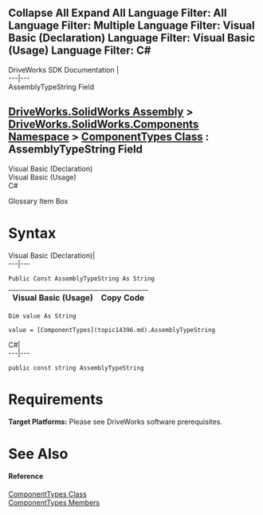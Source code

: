 Collapse All Expand All Language Filter: All  Language Filter: Multiple  Language Filter: Visual Basic (Declaration) Language Filter: Visual Basic (Usage) Language Filter: C#  
---  
DriveWorks SDK Documentation  |   
---|---  
AssemblyTypeString Field   
  
[DriveWorks.SolidWorks Assembly](topic13342.md) > [DriveWorks.SolidWorks.Components Namespace](topic13925.md) > [ComponentTypes Class](topic14396.md) : AssemblyTypeString Field  
---  
  
Visual Basic (Declaration)    
Visual Basic (Usage)    
C# 

Glossary Item Box

# Syntax

Visual Basic (Declaration)|   
---|---  
      
    
    Public Const AssemblyTypeString As String  
  
Visual Basic (Usage)| Copy Code  
---|---  
      
    
    Dim value As String
     
    value = [ComponentTypes](topic14396.md).AssemblyTypeString  
  
C#|   
---|---  
      
    
    public const string AssemblyTypeString  
  
# Requirements

**Target Platforms:** Please see DriveWorks software prerequisites.

# See Also

#### Reference

[ComponentTypes Class](topic14396.md)   
[ComponentTypes Members](topic14397.md)


